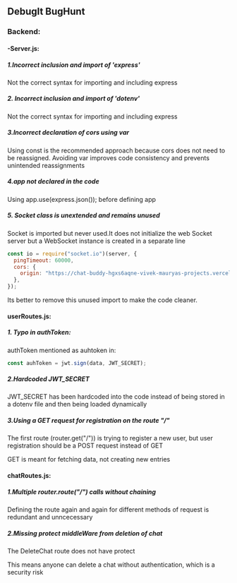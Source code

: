 ## DebugIt BugHunt
### Backend:
#### -Server.js:

##### 1.Incorrect inclusion and import of 'express'
Not the correct syntax for importing and including express

##### 2. Incorrect inclusion and import of 'dotenv'
Not the correct syntax for importing and including express

##### 3.Incorrect declaration of cors using var
Using const is the recommended approach because cors does not need to be reassigned. Avoiding var improves code consistency and prevents unintended reassignments

##### 4.app not declared in the code
Using app.use(express.json()); before defining app

##### 5. Socket class is unextended and remains unused
Socket is imported but never used.It does not initialize the web Socket server but a WebSocket instance is created in a separate line
```js
const io = require("socket.io")(server, {
  pingTimeout: 60000,
  cors: {
    origin: "https://chat-buddy-hgxs6aqne-vivek-mauryas-projects.vercel.app",
  },
});
```
Its better to remove this unused import to make the code cleaner.

#### userRoutes.js:
##### 1. Typo in authToken:
authToken mentioned as auhtoken in:
```js
const auhToken = jwt.sign(data, JWT_SECRET);
```

##### 2.Hardcoded JWT_SECRET
JWT_SECRET has been hardcoded into the code instead of being stored in a dotenv file and then being loaded dynamically

##### 3.Using a GET request for registration on the route "/"
The first route (router.get("/")) is trying to register a new user, but user registration should be a POST request instead of GET


GET is meant for fetching data, not creating new entries

#### chatRoutes.js:
##### 1.Multiple router.route("/") calls without chaining
Defining the route again and again for different methods of request is redundant and unncecessary

##### 2.Missing protect middleWare from deletion of chat
The DeleteChat route does not have protect

This means anyone can delete a chat without authentication, which is a security risk


